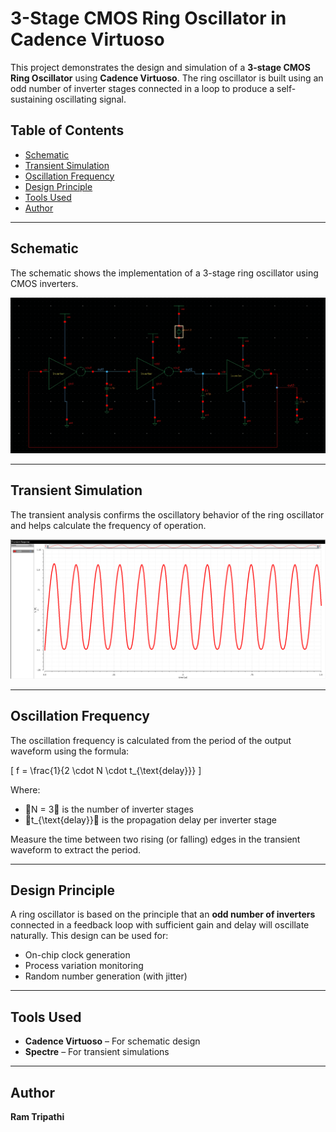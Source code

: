 
# 3-Stage CMOS Ring Oscillator in Cadence Virtuoso

This project demonstrates the design and simulation of a **3-stage CMOS Ring Oscillator** using **Cadence Virtuoso**. The ring oscillator is built using an odd number of inverter stages connected in a loop to produce a self-sustaining oscillating signal.

## Table of Contents  
- [Schematic](#schematic)  
- [Transient Simulation](#transient-simulation)  
- [Oscillation Frequency](#oscillation-frequency)  
- [Design Principle](#design-principle)  
- [Tools Used](#tools-used)  
- [Author](#author)

---

## Schematic  
The schematic shows the implementation of a 3-stage ring oscillator using CMOS inverters.

![Schematic](./ring_osc_schematic.png)

---

## Transient Simulation  
The transient analysis confirms the oscillatory behavior of the ring oscillator and helps calculate the frequency of operation.

![Transient Simulation](./ring_osc_transient.png)

---

## Oscillation Frequency  

The oscillation frequency is calculated from the period of the output waveform using the formula:

\[
f = \frac{1}{2 \cdot N \cdot t_{\text{delay}}}
\]

Where:  
- N = 3 is the number of inverter stages  
- t_{\text{delay}} is the propagation delay per inverter stage

Measure the time between two rising (or falling) edges in the transient waveform to extract the period.

---

## Design Principle

A ring oscillator is based on the principle that an **odd number of inverters** connected in a feedback loop with sufficient gain and delay will oscillate naturally. This design can be used for:
- On-chip clock generation
- Process variation monitoring
- Random number generation (with jitter)

---

## Tools Used  
- **Cadence Virtuoso** – For schematic design  
- **Spectre** – For transient simulations  

---

## Author  
**Ram Tripathi**